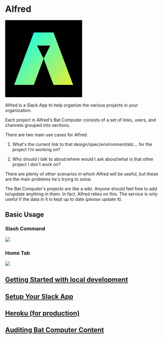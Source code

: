 # Alfred

<img src="https://github.com/hectorscout/slack-alfred/blob/master/assets/alfred-logo.png" width=250 height=250 />

Alfred is a Slack App to help organize the various projects in your organization.

Each project in Alfred's Bat Computer consists of a set of links, users, and channels grouped into sections.

There are two main use cases for Alfred.

1. What's the current link to that design/spec/environment/etc... for the project I'm working on?

2. Who should I talk to about/where would I ask about/what is that other project I don't work on?

There are plenty of other scenarios in which Alfred will be useful, but these are the main problems he's trying to solve.

The Bat Computer's projects are like a wiki. Anyone should feel free to add to/update anything in them. In fact, Alfred relies on this. The service is only useful if the data in it is kept up to date (_please_ update it).

## Basic Usage

### Slash Command
![](https://github.com/hectorscout/slack-alfred/blob/master/assets/Alfred-Slash-Command.gif)

### Home Tab
![](https://github.com/hectorscout/slack-alfred/blob/master/assets/Alfred-Home-Tab.gif)

## [Getting Started with local development](https://github.com/hectorscout/slack-alfred/wiki/Local-Development)

## [Setup Your Slack App](https://github.com/hectorscout/slack-alfred/wiki/Setup-Slack-App)

## [Heroku (for production)](https://github.com/hectorscout/slack-alfred/wiki/Production-With-Heroku)

## [Auditing Bat Computer Content](https://github.com/hectorscout/slack-alfred/wiki/Auditing)
